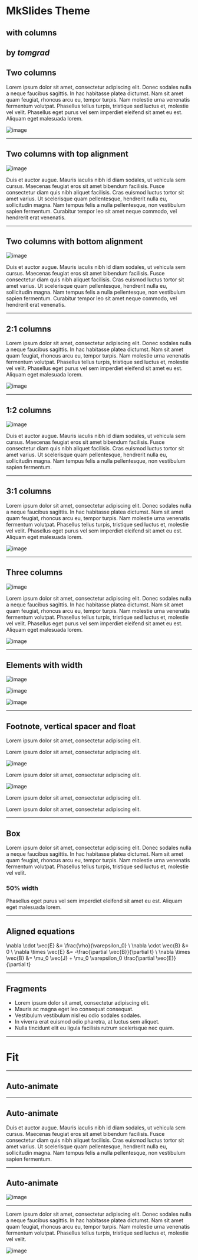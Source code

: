 # MkSlides Theme
## with columns

by *tomgrad*
----

## Two columns

<!-- c -->
Lorem ipsum dolor sit amet, consectetur adipiscing elit. Donec sodales nulla a neque faucibus sagittis. In hac habitasse platea dictumst. Nam sit amet quam feugiat, rhoncus arcu eu, tempor turpis. Nam molestie urna venenatis fermentum volutpat. Phasellus tellus turpis, tristique sed luctus et, molestie vel velit. Phasellus eget purus vel sem imperdiet eleifend sit amet eu est. Aliquam eget malesuada lorem.
<!-- | -->

![image](image.png)

<!-- c. -->

----

## Two columns with top alignment
<!-- ct -->

![image](image.png)

<!-- | -->
Duis et auctor augue. Mauris iaculis nibh id diam sodales, ut vehicula sem cursus. Maecenas feugiat eros sit amet bibendum facilisis. Fusce consectetur diam quis nibh aliquet facilisis. Cras euismod luctus tortor sit amet varius. Ut scelerisque quam pellentesque, hendrerit nulla eu, sollicitudin magna. Nam tempus felis a nulla pellentesque, non vestibulum sapien fermentum. Curabitur tempor leo sit amet neque commodo, vel hendrerit erat venenatis.
<!-- c. -->

----

## Two columns with bottom alignment
<!-- cb -->
![image](image.png)
<!-- | -->
Duis et auctor augue. Mauris iaculis nibh id diam sodales, ut vehicula sem cursus. Maecenas feugiat eros sit amet bibendum facilisis. Fusce consectetur diam quis nibh aliquet facilisis. Cras euismod luctus tortor sit amet varius. Ut scelerisque quam pellentesque, hendrerit nulla eu, sollicitudin magna. Nam tempus felis a nulla pellentesque, non vestibulum sapien fermentum. Curabitur tempor leo sit amet neque commodo, vel hendrerit erat venenatis.
<!-- c. -->

----

## 2:1 columns

<!-- c21 -->
Lorem ipsum dolor sit amet, consectetur adipiscing elit. Donec sodales nulla a neque faucibus sagittis. In hac habitasse platea dictumst. Nam sit amet quam feugiat, rhoncus arcu eu, tempor turpis. Nam molestie urna venenatis fermentum volutpat. Phasellus tellus turpis, tristique sed luctus et, molestie vel velit. Phasellus eget purus vel sem imperdiet eleifend sit amet eu est. Aliquam eget malesuada lorem.
<!-- | -->
![image](image.png)
<!-- c. -->

----

## 1:2 columns

<!-- c12 -->
![image](image.png)
<!-- | -->
Duis et auctor augue. Mauris iaculis nibh id diam sodales, ut vehicula sem cursus. Maecenas feugiat eros sit amet bibendum facilisis. Fusce consectetur diam quis nibh aliquet facilisis. Cras euismod luctus tortor sit amet varius. Ut scelerisque quam pellentesque, hendrerit nulla eu, sollicitudin magna. Nam tempus felis a nulla pellentesque, non vestibulum sapien fermentum.
<!-- c. -->

----
## 3:1 columns
<!-- c31 -->
Lorem ipsum dolor sit amet, consectetur adipiscing elit. Donec sodales nulla a neque faucibus sagittis. In hac habitasse platea dictumst. Nam sit amet quam feugiat, rhoncus arcu eu, tempor turpis. Nam molestie urna venenatis fermentum volutpat. Phasellus tellus turpis, tristique sed luctus et, molestie vel velit. Phasellus eget purus vel sem imperdiet eleifend sit amet eu est. Aliquam eget malesuada lorem.
<!-- | -->
![image](image.png)
<!-- c. -->
----

## Three columns
<!-- c111 -->
![image](image.png)
<!-- | -->
Lorem ipsum dolor sit amet, consectetur adipiscing elit. Donec sodales nulla a neque faucibus sagittis. In hac habitasse platea dictumst. Nam sit amet quam feugiat, rhoncus arcu eu, tempor turpis. Nam molestie urna venenatis fermentum volutpat. Phasellus tellus turpis, tristique sed luctus et, molestie vel velit. Phasellus eget purus vel sem imperdiet eleifend sit amet eu est. Aliquam eget malesuada lorem.
<!-- | -->
![image](image.png)
<!-- c. -->

---

## Elements with width
<!-- c111 -->
![image](image.png)<!-- w100% -->
<!-- | -->
![image](image.png)<!-- w50% -->
<!-- | -->
![image](image.png)<!-- w25% -->
<!-- c. -->

----

## Footnote, vertical spacer and float

Lorem ipsum dolor sit amet, consectetur adipiscing elit.
<!-- footnote -->
Lorem ipsum dolor sit amet, consectetur adipiscing elit.
<!-- . -->

<!-- vspace3 -->

<!-- c -->
![image](image.png)<!-- w25% -->

<!-- footnote --><!-- left -->
Lorem ipsum dolor sit amet, consectetur adipiscing elit.
<!-- . -->

<!-- | -->

![image](image.png)<!-- w25% -->
<!-- footnote --><!-- right -->
Lorem ipsum dolor sit amet, consectetur adipiscing elit.
<!-- . -->

<!-- c. -->

<!-- vspace3 -->

<!-- footnote -->
Lorem ipsum dolor sit amet, consectetur adipiscing elit.
<!-- . -->


----

## Box

<!-- box -->
Lorem ipsum dolor sit amet, consectetur adipiscing elit. Donec sodales nulla a neque faucibus sagittis. In hac habitasse platea dictumst. Nam sit amet quam feugiat, rhoncus arcu eu, tempor turpis. Nam molestie urna venenatis fermentum volutpat. Phasellus tellus turpis, tristique sed luctus et, molestie vel velit.
<!-- . -->

### 50% width

<!-- box --><!-- w50% -->
Phasellus eget purus vel sem imperdiet eleifend sit amet eu est. Aliquam eget malesuada lorem.
<!-- . -->

----

## Aligned equations

<!-- e -->
\nabla \cdot \vec{E} &= \frac{\rho}{\varepsilon_0} \\
\nabla \cdot \vec{B} &= 0 \\
\nabla \times \vec{E} &= -\frac{\partial \vec{B}}{\partial t} \\
\nabla \times \vec{B} &= \mu_0 \vec{J} + \mu_0 \varepsilon_0 \frac{\partial \vec{E}}{\partial t}
<!-- e. -->

----

## Fragments

- Lorem ipsum dolor sit amet, consectetur adipiscing elit.<!-- f0 -->
- Mauris ac magna eget leo consequat consequat.<!-- f1 -->
- Vestibulum vestibulum nisl eu odio sodales sodales.<!-- f2 -->
- In viverra erat euismod odio pharetra, at luctus sem aliquet.<!-- f1 -->
- Nulla tincidunt elit eu ligula facilisis rutrum scelerisque nec quam.<!-- f0 -->

----

# Fit <!-- fit -->

---
<!-- anim0 -->

## Auto-animate <!-- fit -->

----
<!-- anim -->

## Auto-animate 

Duis et auctor augue. Mauris iaculis nibh id diam sodales, ut vehicula sem cursus. Maecenas feugiat eros sit amet bibendum facilisis. Fusce consectetur diam quis nibh aliquet facilisis. Cras euismod luctus tortor sit amet varius. Ut scelerisque quam pellentesque, hendrerit nulla eu, sollicitudin magna. Nam tempus felis a nulla pellentesque, non vestibulum sapien fermentum.

----
<!-- anim -->

## Auto-animate 

![image](image.png)<!-- w50% -->

----
<!-- anim -->

Lorem ipsum dolor sit amet, consectetur adipiscing elit. Donec sodales nulla a neque faucibus sagittis. In hac habitasse platea dictumst. Nam sit amet quam feugiat, rhoncus arcu eu, tempor turpis. Nam molestie urna venenatis fermentum volutpat. Phasellus tellus turpis, tristique sed luctus et, molestie vel velit.

![image](image.png)
